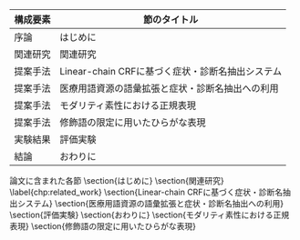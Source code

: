 構成要素 | 節のタイトル
 --- | --- 
序論 | はじめに
関連研究 | 関連研究
提案手法 | Linear-chain CRFに基づく症状・診断名抽出システム
提案手法 | 医療用語資源の語彙拡張と症状・診断名抽出への利用
提案手法 | モダリティ素性における正規表現
提案手法 | 修飾語の限定に用いたひらがな表現
実験結果 | 評価実験
結論 | おわりに

論文に含まれた各節
\section{はじめに}
\section{関連研究} \label{chp:related_work}
\section{Linear-chain CRFに基づく症状・診断名抽出システム}
\section{医療用語資源の語彙拡張と症状・診断名抽出への利用}
\section{評価実験}
\section{おわりに}
\section{モダリティ素性における正規表現}
\section{修飾語の限定に用いたひらがな表現}
